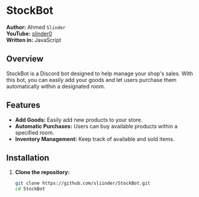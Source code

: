 # StockBot

**Author:** Ahmed `Slinder`  
**YouTube:** [slinder0](https://www.youtube.com/channel/slinder0)  
**Written in:** JavaScript  

## Overview

StockBot is a Discord bot designed to help manage your shop's sales. With this bot, you can easily add your goods and let users purchase them automatically within a designated room.

## Features

- **Add Goods:** Easily add new products to your store.
- **Automatic Purchases:** Users can buy available products within a specified room.
- **Inventory Management:** Keep track of available and sold items.

## Installation

1. **Clone the repository:**
   ```bash
   git clone https://github.com/sliinder/StockBot.git
   cd StockBot


